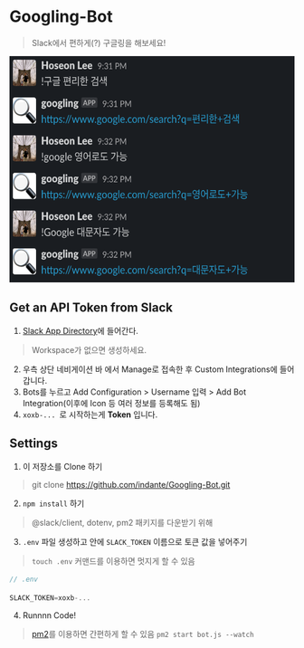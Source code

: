 # Googling-Bot
> Slack에서 편하게(?) 구글링을 해보세요!

<img src="example.png" width=800px; height=400px></img>

## Get an API Token from Slack

1. [Slack App Directory](https://slack.com/apps)에 들어간다.
> Workspace가 없으면 생성하세요.

2. 우측 상단 네비게이션 바 에서 Manage로 접속한 후 Custom Integrations에 들어갑니다.
3. Bots를 누르고 Add Configuration > Username 입력 > Add Bot Integration(이후에 Icon 등 여러 정보를 등록해도 됨)
4. `xoxb-... `로 시작하는게 <b>Token</b> 입니다.

## Settings

1. 이 저장소를 Clone 하기 
> git clone https://github.com/indante/Googling-Bot.git
2. `npm install` 하기
> @slack/client, dotenv, pm2 패키지를 다운받기 위해
3. `.env` 파일 생성하고 안에 `SLACK_TOKEN` 이름으로 토큰 값을 넣어주기
> `touch .env` 커맨드를 이용하면 멋지게 할 수 있음

```js
// .env

SLACK_TOKEN=xoxb-...
```

4. Runnnn Code!
> [pm2](https://pm2.keymetrics.io/docs/usage/quick-start/)를 이용하면 간편하게 할 수 있음 `pm2 start bot.js --watch`

